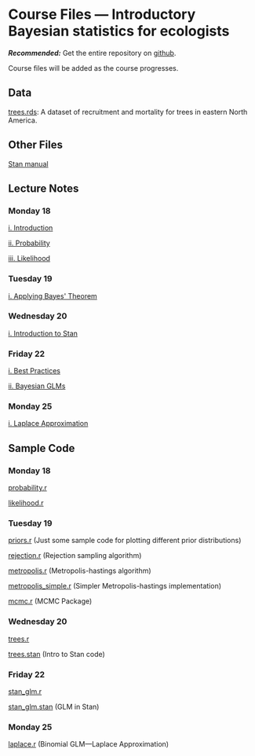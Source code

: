 # Course Files — Introductory Bayesian statistics for ecologists

***Recommended:*** Get the entire repository on [github](https://github.com/mtalluto/BayesCourseIGB2018).

Course files will be added as the course progresses.

## Data

[trees.rds](https://github.com/mtalluto/BayesCourseIGB2018/blob/master/data/trees.rds): A dataset of recruitment and mortality for trees in eastern North America.

## Other Files
[Stan manual](http://mc-stan.org/users/documentation/)

## Lecture Notes

### Monday 18

[i. Introduction](https://github.com/mtalluto/BayesCourseIGB2018/blob/master/lectures/18_monday/1_i_course_intro.pdf)

[ii. Probability](https://github.com/mtalluto/BayesCourseIGB2018/blob/master/lectures/18_monday/1_ii_probability.pdf)

[iii. Likelihood](https://github.com/mtalluto/BayesCourseIGB2018/blob/master/lectures/18_monday/1_iii_likelihood.pdf)


### Tuesday 19
[i. Applying Bayes' Theorem](https://github.com/mtalluto/BayesCourseIGB2018/blob/master/lectures/19_tuesday/2_i_applied_bayes.pdf)

### Wednesday 20
[i. Introduction to Stan](https://github.com/mtalluto/BayesCourseIGB2018/blob/master/lectures/20_wednesday/3_i_intro_stan.pdf)

### Friday 22
[i. Best Practices](https://github.com/mtalluto/BayesCourseIGB2018/blob/master/lectures/22_friday/4_i_mcmc_best_practices.pdf)

[ii. Bayesian GLMs](https://github.com/mtalluto/BayesCourseIGB2018/blob/master/lectures/22_friday/4_ii_bayesian_glms.pdf)

### Monday 25
[i. Laplace Approximation](https://github.com/mtalluto/BayesCourseIGB2018/blob/master/lectures/25_monday/5_i_laplace.pdf)

<!--
### Day 4
[i. Model Comparison](https://github.com/mtalluto/BayesCourseIGB2018/blob/master/lectures/day4/4_i_model_comparison.pdf)
-->

## Sample Code

### Monday 18

[probability.r](https://github.com/mtalluto/BayesCourseIGB2018/blob/master/code/1_ii_probability.r)

[likelihood.r](https://github.com/mtalluto/BayesCourseIGB2018/blob/master/code/1_iii_likelihood.r)


### Tuesday 19
[priors.r](https://github.com/mtalluto/BayesCourseIGB2018/blob/master/code/2_i_i_priors.r) (Just some sample code for plotting different prior distributions)

[rejection.r](https://github.com/mtalluto/BayesCourseIGB2018/blob/master/code/2_i_ii_rejection.r) (Rejection sampling algorithm)

[metropolis.r](https://github.com/mtalluto/BayesCourseIGB2018/blob/master/code/2_i_iii_metropolis.r) (Metropolis-hastings algorithm)

[metropolis_simple.r](https://github.com/mtalluto/BayesCourseIGB2018/blob/master/code/2_iiia_metropolis_simple.r) (Simpler Metropolis-hastings implementation)

[mcmc.r](https://github.com/mtalluto/BayesCourseIGB2018/blob/master/code/2_i_iv_mcmc.R) 
(MCMC Package)

### Wednesday 20

[trees.r](https://github.com/mtalluto/BayesCourseIGB2018/blob/master/code/3_i_trees.r) 

[trees.stan](https://github.com/mtalluto/BayesCourseIGB2018/blob/master/code/3_i_trees.stan) (Intro to Stan code)

### Friday 22
[stan_glm.r](https://raw.githubusercontent.com/mtalluto/BayesCourseIGB/master/code/4_ii_stan_glm.r) 

[stan_glm.stan](https://raw.githubusercontent.com/mtalluto/BayesCourseIGB/master/code/4_ii_stan_glm.stan) (GLM in Stan)


### Monday 25
[laplace.r](https://raw.githubusercontent.com/mtalluto/BayesCourseIGB/master/code/5_i_laplace.r) (Binomial GLM—Laplace Approximation)
